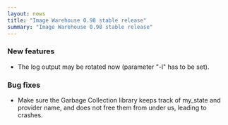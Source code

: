 ```yaml
---
layout: news
title: "Image Warehouse 0.98 stable release"
summary: "Image Warehouse 0.98 stable release"
---
```

### New features

* The log output may be rotated now (parameter "-l" has to be set).

### Bug fixes

* Make sure the Garbage Collection library keeps track of my_state and provider
  name, and does not free them from under us, leading to crashes.
